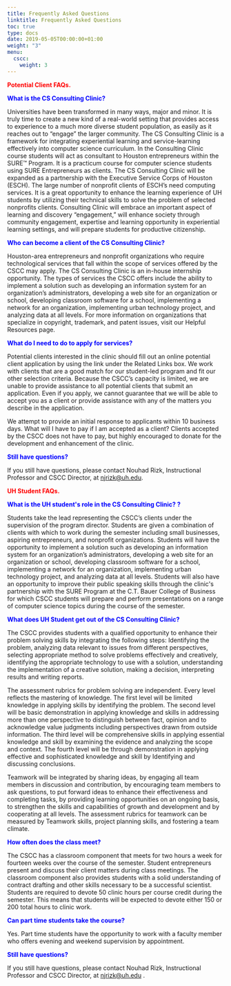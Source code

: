 ```yaml
---
title: Frequently Asked Questions
linktitle: Frequently Asked Questions
toc: true
type: docs
date: 2019-05-05T00:00:00+01:00
weight: "3"
menu:
  cscc:
    weight: 3
---
```


<span style="color:red">**Potential Client FAQs.** </span>

<span style="color:blue">**What is the CS Consulting Clinic?** </span> 

Universities have been transformed in many ways, major and minor. It is truly time to create a new kind of a real-world setting that provides access to experience to a much more diverse student population, as easily as it reaches out to “engage” the larger community.
The CS Consulting Clinic is a framework for integrating experiential learning and service-learning effectively into computer science curriculum. In the Consulting Clinic course students will act as consultant to Houston entrepreneurs within the SURE™ Program. It is a practicum course for computer science students using SURE Entrepreneurs as clients.
The CS Consulting Clinic will be expanded as a partnership with the Executive Service Corps of Houston (ESCH). The large number of nonprofit clients of ESCH’s need computing services. It is a great opportunity to enhance the learning experience of UH students by utilizing their technical skills to solve the problem of selected nonprofits clients.
Consulting Clinic will embrace an important aspect of learning and discovery “engagement,” will enhance society through community engagement, expertise and learning opportunity in experiential learning settings, and will prepare students for productive citizenship.

<span style="color:blue">**Who can become a client of the CS Consulting Clinic?** </span> 

Houston-area entrepreneurs and nonprofit organizations who require technological services that fall within the scope of services offered by the CSCC may apply. 
The CS Consulting Clinic is an in-house internship opportunity. The types of services the CSCC offers include the ability to implement a solution such as developing an information system for an organization’s administrators, developing a web site for an organization or school, developing classroom software for a school, implementing a network for an organization, implementing urban technology project, and analyzing data at all levels.
For more information on organizations that specialize in copyright, trademark, and patent issues, visit our Helpful Resources page. 

<span style="color:blue">**What do I need to do to apply for services?** </span> 

Potential clients interested in the clinic should fill out an online potential client application by using the link under the Related Links box. 
We work with clients that are a good match for our student-led program and fit our other selection criteria. Because the CSCC’s capacity is limited, we are unable to provide assistance to all potential clients that submit an application. Even if you apply, we cannot guarantee that we will be able to accept you as a client or provide assistance with any of the matters you describe in the application. 

We attempt to provide an initial response to applicants within 10 business days. 
What will I have to pay if I am accepted as a client?
Clients accepted by the CSCC does not have to pay, but highly encouraged to donate for the development and enhancement of the clinic.

<span style="color:blue">**Still have questions?** </span> 

If you still have questions, please contact Nouhad Rizk, Instructional Professor and CSCC Director, at <span style="color:blue">njrizk@uh.edu</span>.

<span style="color:red">**UH Student FAQs.**</span>


<span style="color:blue">**What is the UH student's role in the CS Consulting Clinic? ?** </span> 

Students take the lead representing the CSCC’s clients under the supervision of the program director. Students are given a combination of clients with which to work during the semester including small businesses, aspiring entrepreneurs, and nonprofit organizations. Students will have the opportunity to  implement a solution such as developing an information system for an organization’s administrators, developing a web site for an organization or school, developing classroom software for a school, implementing a network for an organization, implementing urban technology project, and analyzing data at all levels.
Students will also have an opportunity to improve their public speaking skills through the clinic's partnership with the SURE Program at the C.T. Bauer College of Business for which CSCC students will prepare and perform presentations on a range of computer science topics during the course of the semester.

<span style="color:blue">**What does UH Student get out of the CS Consulting Clinic?** </span> 

The CSCC provides students with a qualified opportunity to enhance their problem solving skills by integrating the following  steps: Identifying the problem, analyzing data relevant to issues from different perspectives, selecting appropriate method to solve problems effectively and creatively, identifying the appropriate technology to use with a solution, understanding the implementation of a creative solution, making a decision, interpreting results and writing reports.

The assessment rubrics for problem solving are independent. Every level reflects the mastering of knowledge. The first level will be limited knowledge in applying skills by identifying the problem. The second level will be basic demonstration in applying knowledge and skills in addressing more than one perspective to distinguish between fact, opinion and to acknowledge value judgments including perspectives drawn from outside information. The third level will be comprehensive skills in applying essential knowledge and skill by examining the evidence and analyzing the scope and context. The fourth level will be through demonstration in applying effective and sophisticated knowledge and skill by Identifying and discussing conclusions.

Teamwork will be integrated by sharing ideas, by engaging all team members in discussion and contribution, by encouraging team members to ask questions, to put forward ideas to enhance their effectiveness and completing tasks, by providing learning opportunities on an ongoing basis, to strengthen the skills and capabilities of growth and development and by cooperating at all levels. The assessment rubrics for teamwork can be measured by Teamwork skills, project planning skills, and fostering a team climate. 

<span style="color:blue">**How often does the class meet?** </span>

The CSCC has a classroom component that meets for two hours a week for fourteen weeks over the course of the semester. Student entrepreneurs present and discuss their client matters during class meetings. The classroom component also provides students with a solid understanding of contract drafting and other skills necessary to be a successful scientist. Students are required to devote 50 clinic hours per course credit during the semester. This means that students will be expected to devote either 150 or 200 total hours to clinic work.

<span style="color:blue">**Can part time students take the course?** </span>

Yes. Part time students have the opportunity to work with a faculty member who offers evening and weekend supervision by appointment.

<span style="color:blue">**Still have questions?** </span>

If you still have questions, please contact Nouhad Rizk, Instructional Professor and CSCC Director, at <span style="color:blue">njrizk@uh.edu</span> .

